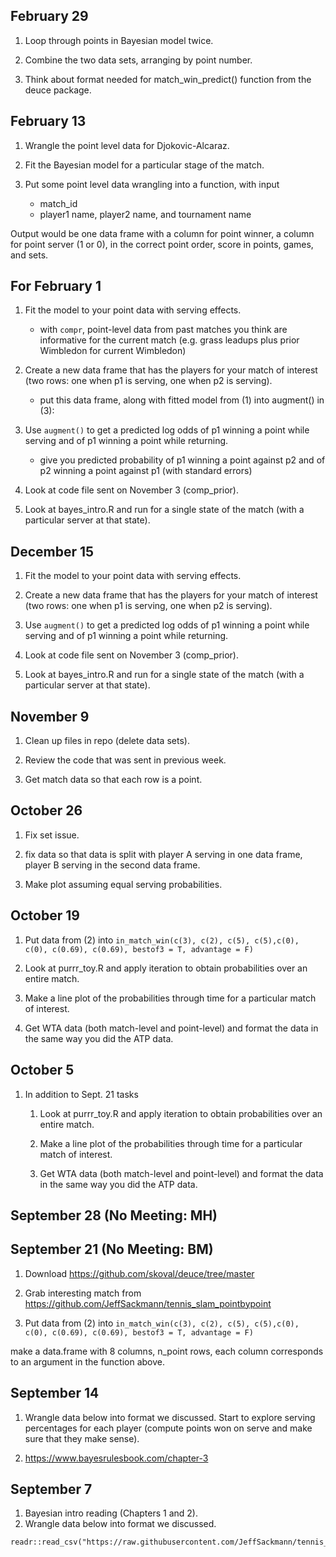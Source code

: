 ## February 29

1. Loop through points in Bayesian model twice.

2. Combine the two data sets, arranging by point number.

3. Think about format needed for match_win_predict() function from the deuce package.

## February 13

1. Wrangle the point level data for Djokovic-Alcaraz.

2. Fit the Bayesian model for a particular stage of the match.

3. Put some point level data wrangling into a function, with input
    * match_id
    * player1 name, player2 name, and tournament name
    
Output would be one data frame with a column for point winner, a column for point server (1 or 0), in the correct point order, score in points, games, and sets.


## For February 1

1. Fit the model to your point data with serving effects.

    * with `compr`, point-level data from past matches you think are informative for the current match (e.g. grass leadups plus prior Wimbledon for current Wimbledon)

2. Create a new data frame that has the players for your match of interest (two rows: one when p1 is serving, one when p2 is serving).
    
    * put this data frame, along with fitted model from (1) into augment() in (3):
    
3. Use `augment()` to get a predicted log odds of p1 winning a point while serving and of p1 winning a point while returning.

    * give you predicted probability of p1 winning a point against p2 and of p2 winning a point against p1 (with standard errors)
    
4. Look at code file sent on November 3 (comp_prior).

5. Look at bayes_intro.R and run for a single state of the match (with a particular server at that state).

## December 15

1. Fit the model to your point data with serving effects.

2. Create a new data frame that has the players for your match of interest (two rows: one when p1 is serving, one when p2 is serving).

3. Use `augment()` to get a predicted log odds of p1 winning a point while serving and of p1 winning a point while returning.

4. Look at code file sent on November 3 (comp_prior).

5. Look at bayes_intro.R and run for a single state of the match (with a particular server at that state).

## November 9

1. Clean up files in repo (delete data sets).

2. Review the code that was sent in previous week.

3. Get match data so that each row is a point.

## October 26

1. Fix set issue.

2. fix data so that data is split with player A serving in one data frame, player B serving in the second data frame.

3. Make plot assuming equal serving probabilities.

## October 19

1. Put data from (2) into `in_match_win(c(3), c(2), c(5), c(5),c(0), c(0), c(0.69), c(0.69), bestof3 = T, advantage = F)`

2. Look at purrr_toy.R and apply iteration to obtain probabilities over an entire match.
    
3. Make a line plot of the probabilities through time for a particular match of interest.
    
4. Get WTA data (both match-level and point-level) and format the data in the same way you did the ATP data.

## October 5

1. In addition to Sept. 21 tasks

    1. Look at purrr_toy.R and apply iteration to obtain probabilities over an entire match.
    
    2. Make a line plot of the probabilities through time for a particular match of interest.
    
    3. Get WTA data (both match-level and point-level) and format the data in the same way you did the ATP data.

## September 28 (No Meeting: MH)

## September 21 (No Meeting: BM)

1. Download <https://github.com/skoval/deuce/tree/master>

2. Grab interesting match from <https://github.com/JeffSackmann/tennis_slam_pointbypoint>

3. Put data from (2) into `in_match_win(c(3), c(2), c(5), c(5),c(0), c(0), c(0.69), c(0.69), bestof3 = T, advantage = F)`

make a data.frame with 8 columns, n_point rows, each column corresponds
to an argument in the function above.

## September 14

1. Wrangle data below into format we discussed. Start to explore serving percentages for each player (compute points won on serve and make sure that they make sense).

2. <https://www.bayesrulesbook.com/chapter-3>

## September 7

1. Bayesian intro reading (Chapters 1 and 2).
2. Wrangle data below into format we discussed.

```{r}
readr::read_csv("https://raw.githubusercontent.com/JeffSackmann/tennis_atp/master/atp_matches_2023.csv")
```


